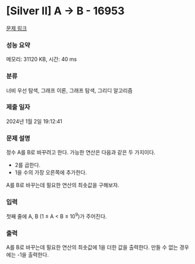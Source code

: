 # [Silver II] A → B - 16953 

[문제 링크](https://www.acmicpc.net/problem/16953) 

### 성능 요약

메모리: 31120 KB, 시간: 40 ms

### 분류

너비 우선 탐색, 그래프 이론, 그래프 탐색, 그리디 알고리즘

### 제출 일자

2024년 1월 2일 19:12:41

### 문제 설명

<p>정수 A를 B로 바꾸려고 한다. 가능한 연산은 다음과 같은 두 가지이다.</p>

<ul>
	<li>2를 곱한다.</li>
	<li>1을 수의 가장 오른쪽에 추가한다. </li>
</ul>

<p>A를 B로 바꾸는데 필요한 연산의 최솟값을 구해보자.</p>

### 입력 

 <p>첫째 줄에 A, B (1 ≤ A < B ≤ 10<sup>9</sup>)가 주어진다.</p>

### 출력 

 <p>A를 B로 바꾸는데 필요한 연산의 최솟값에 1을 더한 값을 출력한다. 만들 수 없는 경우에는 -1을 출력한다.</p>

